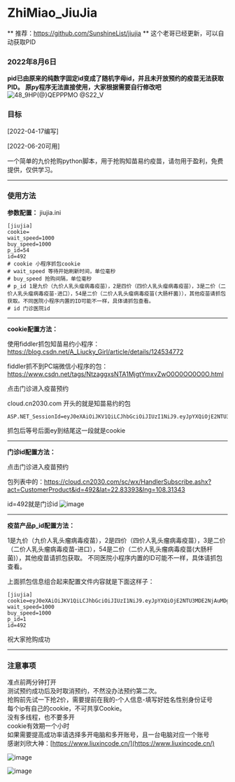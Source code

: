 # ZhiMiao_JiuJia
** 推荐：https://github.com/SunshineList/jiujia
** 这个老哥已经更新，可以自动获取PID
### 2022年8月6日
**pid已由原来的纯数字固定id变成了随机字母id，并且未开放预约的疫苗无法获取PID。**
**原py程序无法直接使用，大家根据需要自行修改吧**
![48_9HP(@}QEPPPMO @S22_V](https://user-images.githubusercontent.com/25584923/183229846-d0eb0de2-8250-41c1-9e58-473fac066065.png)
### 目标
[2022-04-17编写]

[2022-06-20可用]

一个简单的九价抢购python脚本，用于抢购知苗易约疫苗，请勿用于盈利，免费提供，仅供学习。

***
### 使用方法

**参数配置：**
jiujia.ini
```
[jiujia]
cookie=
wait_speed=1000
buy_speed=1000
p_id=54
id=492
# cookie 小程序抓包cookie
# wait_speed 等待开始刷新时间，单位毫秒
# buy_speed 抢购间隔，单位毫秒
# p_id 1是九价（九价人乳头瘤病毒疫苗），2是四价（四价人乳头瘤病毒疫苗），3是二价（二价人乳头瘤病毒疫苗-进口），54是二价（二价人乳头瘤病毒疫苗(大肠杆菌)），其他疫苗请抓包获取。不同医院小程序内置的ID可能不一样，具体请抓包查看。
# id 门诊医院id
```
***
**cookie配置方法：**</br>

使用fiddler抓包知苗易约小程序：https://blog.csdn.net/A_Liucky_Girl/article/details/124534772

fiddler抓不到PC端微信小程序的包：https://www.csdn.net/tags/NtzaggxsNTA1MjgtYmxvZwO0O0OO0O0O.html

点击门诊进入疫苗预约

cloud.cn2030.com 开头的就是知苗易约的包

```
ASP.NET_SessionId=eyJ0eXAiOiJKV1QiLCJhbGciOiJIUzI1NiJ9.eyJpYXQiOjE2NTU3MDE2NjAuMDg2ODAyNywiZXhwIjoxNjU1NzA1MjYwLjA4NjgwMjcsInN1YiI6IllOVy5WSVAiLCJqdGkiOiIyMDIyMDYyMDEzMDc0MCIsInZhbCI6InJ2RmZBUUlBQUFBUU1EUXdZVFptWXpnek4yRm1OR0V5Tnh4dmNYSTFielZNY0VsRWRFMXFZMnR6UzA1ckxXTkdNelpOTldKekFCeHZcclxuVlRJMldIUTJVRlZNTVU5TlNFMTVlV1JOVDFOcGRtSnNTalJSRFRFeE15NHhOaTQwT0M0eU5Ea0FBQUFBQUFBQSJ9.mcqQXSdBADjCbXrmRgvWN7bj55tCNPXomPwf7rwsFRU
```
抓包后等号后面ey到结尾这一段就是cookie
***
**门诊id配置方法：**</br>

点击门诊进入疫苗预约

包列表中的：https://cloud.cn2030.com/sc/wx/HandlerSubscribe.ashx?act=CustomerProduct&id=492&lat=22.83393&lng=108.31343

id=492就是门诊id
![image](https://user-images.githubusercontent.com/25584923/174531087-545f7d7c-8a15-4ead-9088-748d4cf193d4.png)
***
**疫苗产品p_id配置方法：**</br>

1是九价（九价人乳头瘤病毒疫苗），2是四价（四价人乳头瘤病毒疫苗），3是二价（二价人乳头瘤病毒疫苗-进口），54是二价（二价人乳头瘤病毒疫苗(大肠杆菌)），其他疫苗请抓包获取。
不同医院小程序内置的ID可能不一样，具体请抓包查看。

上面抓包信息组合起来配置文件内容就是下面这样子：
```
[jiujia]
cookie=eyJ0eXAiOiJKV1QiLCJhbGciOiJIUzI1NiJ9.eyJpYXQiOjE2NTU3MDE2NjAuMDg2ODAyNywiZXhwIjoxNjU1NzA1MjYwLjA4NjgwMjcsInN1YiI6IllOVy5WSVAiLCJqdGkiOiIyMDIyMDYyMDEzMDc0MCIsInZhbCI6InJ2RmZBUUlBQUFBUU1EUXdZVFptWXpnek4yRm1OR0V5Tnh4dmNYSTFielZNY0VsRWRFMXFZMnR6UzA1ckxXTkdNelpOTldKekFCeHZcclxuVlRJMldIUTJVRlZNTVU5TlNFMTVlV1JOVDFOcGRtSnNTalJSRFRFeE15NHhOaTQwT0M0eU5Ea0FBQUFBQUFBQSJ9.mcqQXSdBADjCbXrmRgvWN7bj55tCNPXomPwf7rwsFRU
wait_speed=1000
buy_speed=1000
p_id=1
id=492
```
祝大家抢购成功
***
### 注意事项
准点前两分钟打开</br>
测试预约成功后及时取消预约，不然没办法预约第二次。</br>
抢购前先试一下抢2价，需要提前在我的-个人信息-填写好姓名性别身份证号</br>
每个ip有自己的cookie，不可共享Cookie。</br>
没有多线程，也不要多开</br>
cookie有效期一个小时</br>
如果需要提高成功率请选择多开电脑和多开账号，且一台电脑对应一个账号</br>
感谢刘欣大神：[https://www.liuxincode.cn/](https://www.liuxincode.cn/)

![image](https://user-images.githubusercontent.com/25584923/174532767-b7c11363-a01c-4a06-a371-eeb6496ddd4f.png)


![image](https://user-images.githubusercontent.com/25584923/174532654-95c33b79-c28b-4589-8876-35c7fbdaa53a.png)
